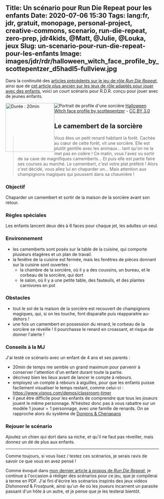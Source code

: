 Title: Un scénario pour Run Die Repeat pour les enfants
Date: 2020-07-06 15:30
Tags: lang:fr, jdr, gratuit, monopage, personal-project, creative-commons, scenario, run-die-repeat, zero-prep, jdr4kids, @Matt, @Julie, @Louka, jeux
Slug: un-scenario-pour-run-die-repeat-pour-les-enfants
Image: images/jdr/rdr/halloween_witch_face_profile_by_scottepentzer_d5hadl5-fullview.jpg
---

Dans la continuité des [articles précédents sur le jeu de rôle _Run Die Repeat_](tag/run-die-repeat.html),
ainsi que de [cet article plus ancien sur les jeux de rôle adaptés pour jouer avec des enfants](quelques-suggestions-pour-debuter-en-jdr-gratuites-et-en-francais.html),
voici un court scénario pour R.D.R. conçu pour jouer avec de jeunes enfants.

<img class="timer" alt="Durée : 20min" src="images/jdr/rdr/timer-20.svg">

![Portrait de profile d'une sorcière](images/jdr/rdr/halloween_witch_face_profile_by_scottepentzer_d5hadl5-fullview.jpg) [Halloween Witch face profile by scottepentzer](https://www.deviantart.com/scottepentzer/art/Halloween-Witch-face-profile-331368521) - [CC BY 3.0](https://creativecommons.org/licenses/by/3.0/fr/)
## Le camembert de la sorcière
> Vous êtes un petit renard habitant la forêt.
> Cachée au cœur de cette forêt, vit une sorcière.
> Elle est plutôt gentille avec les animaux... tant qu'on ne la met pas en colère !
> Ce matin, vous l'avez vu sortir de sa cave de magnifiques camemberts...
> Et puis elle est partie faire ses courses au marché.
> Le camembert, c'est votre plat préféré !
> Alors c'est décidé, vous allez lui en chaparder un...
> Mais attention aux champignons magiques qui poussent dans sa chaumière !
### Objectif
Chaparder un camembert et sortir de la maison de la sorcière avant son retour.
### Règles spéciales
Les enfants lancent deux dés à 6 faces pour chaque jet, les adultes un seul.
### Environnement
- les camemberts sont posés sur la table de la cuisine,
qui comporte plusieurs étagères et un plan de travail.
- la fenêtre de la cuisine est fermée, mais les fenêtres de pièces donnant sur la cuisine sont ouvertes :
  + la chambre de la sorcière, où il y a des coussins, un bureau, et le corbeau de la sorcière, qui dort
  + le salon, où il y a une petite table, des fauteuils, et des plantes carnivores en pot
### Obstacles
- tout le sol de la maison de la sorcière est recouvert de champignons magiques,
qui, si on les touche, font disparaîte puis réapparaitre au-dehors !
- une fois un camembert en possession du renard, le corbeau de la sorcière se réveille !
Il pourchasse le renard en croassant, et risque de donner l'alerte !
### Conseils à la MJ
J'ai testé ce scénario avec un enfant de 4 ans et ses parents :

- 20min de temps me semble un grand maximum pour parvenir à conserver l'attention d'un enfant durant toute la partie.
- décrivez bien les lieux avant de lancer le compte à rebours.
- employez un compte à rebours à aiguilles, pour que les enfants puisse facilement visualiser le temps restant, comme celui-ci :
https://www.visnos.com/demos/classroom-timer
- il peut être difficile pour les enfants de comprendre que tous les joueurs jouent le même personnage.
N'hésitez donc pas à vous rabattre sur un modèle 1 joueur = 1 personnage, avec une famille de renards.
On se rapproche alors du système de [Donjons & Chenapans](https://gusandco.net/2020/03/18/donjons-chenapans-jeu-enfants/)
### Rejouer le scénario
Ajoutez un chien qui dort dans sa niche, et qu'il ne faut pas réveiller, mais donnez un dé de plus aux enfants.

---

Comme toujours, si vous lisez / testez ces scénarios, je serais ravis de savoir ce que vous en avez pensé !

Comme évoqué dans [mon dernier article à propos de _Run Die Repeat_](3-derniers-scenarios-pour-run-die-repeat-et-version-pdf.html),
je continue à l'occasion à rédiger des scénarios pour ce jeu, que je compilerai à terme en PDF.
J'ai fini d'écrire les scénarios inspirés des jeux vidéos _Dishonored_ & _Frostpunk_, ainsi qu'un 4e où les joueurs incarnent un parasite passant d'un hôte à un autre, et je pense que je les testerai bientôt.

<style>
.timer { width: 10rem; float: left; }
.uk-article-content > p:nth-child(3) { text-align: center; } /* image caption */
</style>
<script>
document.querySelectorAll('article img').forEach(img => img.title = img.alt)
</script>
